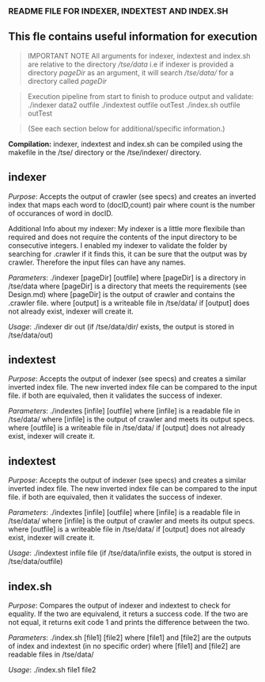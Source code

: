 ### README FILE FOR INDEXER, INDEXTEST AND INDEX.SH ###
## This fle contains useful information for execution ##

>IMPORTANT NOTE
>All arguments for indexer, indextest and index.sh are relative to the directory */tse/data* i.e if indexer is provided a directory *pageDir* as an argument, it will search */tse/data/* for a directory called *pageDir*

>Execution pipeline from start to finish to produce output and validate:
>./indexer data2 outfile
>./indextest outfile outTest
>./index.sh outfile outTest

>(See each section below for additional/specific information.)

**Compilation:** indexer, indextest and index.sh can be compiled using the makefile in the /tse/ directory or the /tse/indexer/ directory. 

## indexer ##
*Purpose*: Accepts the output of crawler (see specs) and creates an inverted index that maps each word to (docID,count) pair where count is the number of occurances of word in docID.

Additional Info about my indexer: My indexer is a little more flexibile than required and does not require the contents of the input directory to be consecutive integers. I enabled my indexer to validate the folder by searching for .crawler if it finds this, it can be sure that the output was by crawler. Therefore the input files can have any names.

*Parameters*: ./indexer [pageDir] [outfile]
where [pageDir] is a directory in /tse/data
where [pageDir] is a directory that meets the requirements (see Design.md)
where [pageDir] is the output of crawler and contains the .crawler file.
where [output] is a writeable file in /tse/data/ if [output] does not already exist, indexer will create it.

*Usage*: ./indexer dir out
(if /tse/data/dir/ exists, the output is stored in /tse/data/out)

## indextest ##
*Purpose*: Accepts the output of indexer (see specs) and creates a similar inverted index file. The new inverted index file can be compared to the input file. if both are equivaled, then it validates the success of indexer.

*Parameters*: ./indextes [infile] [outfile]
where [infile] is a readable file in /tse/data/
where [infile] is the output of crawler and meets its output specs.
where [outfile] is a writeable file in /tse/data/ if [output] does not already exist, indexer will create it.

## indextest ##
*Purpose*: Accepts the output of indexer (see specs) and creates a similar inverted index file. The new inverted index file can be compared to the input file. if both are equivaled, then it validates the success of indexer.

*Parameters*: ./indextes [infile] [outfile]
where [infile] is a readable file in /tse/data/
where [infile] is the output of crawler and meets its output specs.
where [outfile] is a writeable file in /tse/data/ if [output] does not already exist, indexer will create it.

*Usage*: ./indextest infile file
(if /tse/data/infile exists, the output is stored in /tse/data/outfile)

## index.sh ##
*Purpose*: Compares the output of indexer and indextest to check for equality. If the two are equivalend, it returs a success code. If the two are not equal, it returns exit code 1 and prints the difference between the two.

*Parameters*: ./index.sh [file1] [file2]
where [file1] and [file2] are the outputs of index and indextest (in no specific order)
where [file1] and [file2] are readable files in /tse/data/

*Usage*: ./index.sh file1 file2